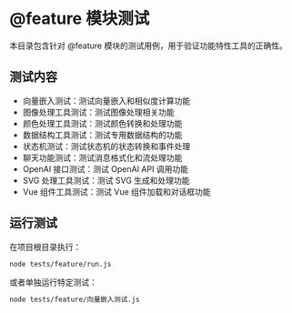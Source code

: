 # @feature 模块测试

本目录包含针对 @feature 模块的测试用例，用于验证功能特性工具的正确性。

## 测试内容

- 向量嵌入测试：测试向量嵌入和相似度计算功能
- 图像处理工具测试：测试图像处理相关功能
- 颜色处理工具测试：测试颜色转换和处理功能
- 数据结构工具测试：测试专用数据结构的功能
- 状态机测试：测试状态机的状态转换和事件处理
- 聊天功能测试：测试消息格式化和流处理功能
- OpenAI 接口测试：测试 OpenAI API 调用功能
- SVG 处理工具测试：测试 SVG 生成和处理功能
- Vue 组件工具测试：测试 Vue 组件加载和对话框功能

## 运行测试

在项目根目录执行：

```bash
node tests/feature/run.js
```

或者单独运行特定测试：

```bash
node tests/feature/向量嵌入测试.js
``` 